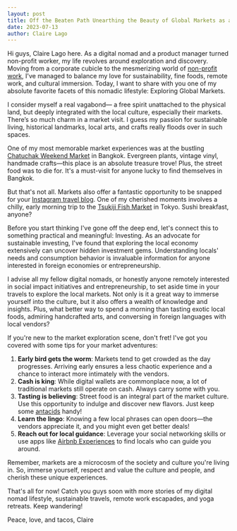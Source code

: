 ```yaml
---
layout: post
title: Off the Beaten Path Unearthing the Beauty of Global Markets as a Digital Nomad
date: 2023-07-13
author: Claire Lago
---
```

Hi guys, Claire Lago here. As a digital nomad and a product manager turned non-profit worker, my life revolves around exploration and discovery. Moving from a corporate cubicle to the mesmerizing world of [non-profit work](https://www.ngo.org/careermag/interview/claire_lago), I've managed to balance my love for sustainability, fine foods, remote work, and cultural immersion. Today, I want to share with you one of my absolute favorite facets of this nomadic lifestyle: Exploring Global Markets.

I consider myself a real vagabond— a free spirit unattached to the physical land, but deeply integrated with the local culture, especially their markets. There’s so much charm in a market visit. I guess my passion for sustainable living, historical landmarks, local arts, and crafts really floods over in such spaces.

One of my most memorable market experiences was at the bustling [Chatuchak Weekend Market](https://www.chatuchakmarket.org/) in Bangkok. Evergreen plants, vintage vinyl, handmade crafts—this place is an absolute treasure trove! Plus, the street food was to die for. It's a must-visit for anyone lucky to find themselves in Bangkok.

But that's not all. Markets also offer a fantastic opportunity to be snapped for your [Instagram travel blog](http://www.instagram.com/claireonthemove). One of my cherished moments involves a chilly, early morning trip to the [Tsukiji Fish Market](https://www.tsukiji.or.jp/english/) in Tokyo. Sushi breakfast, anyone?

Before you start thinking I've gone off the deep end, let's connect this to something practical and meaningful: Investing. As an advocate for sustainable investing, I've found that exploring the local economy extensively can uncover hidden investment gems. Understanding locals' needs and consumption behavior is invaluable information for anyone interested in foreign economies or entrepreneurship.

I advise all my fellow digital nomads, or honestly anyone remotely interested in social impact initiatives and entrepreneurship, to set aside time in your travels to explore the local markets. Not only is it a great way to immerse yourself into the culture, but it also offers a wealth of knowledge and insights. Plus, what better way to spend a morning than tasting exotic local foods, admiring handcrafted arts, and conversing in foreign languages with local vendors?

If you're new to the market exploration scene, don't fret! I've got you covered with some tips for your market adventures:

1. **Early bird gets the worm**: Markets tend to get crowded as the day progresses. Arriving early ensures a less chaotic experience and a chance to interact more intimately with the vendors.
2. **Cash is king**: While digital wallets are commonplace now, a lot of traditional markets still operate on cash. Always carry some with you.
3. **Tasting is believing**: Street food is an integral part of the market culture. Use this opportunity to indulge and discover new flavors. Just keep some [antacids](https://www.amazon.com/TUMS-Antacid-Supplement-Assorted-Fruit/dp/B000GG6EU8) handy!
4. **Learn the lingo**: Knowing a few local phrases can open doors—the vendors appreciate it, and you might even get better deals!
5. **Reach out for local guidance**: Leverage your social networking skills or use apps like [Airbnb Experiences](https://www.airbnb.com/experiences) to find locals who can guide you around.

Remember, markets are a microcosm of the society and culture you're living in. So, immerse yourself, respect and value the culture and people, and cherish these unique experiences.

That's all for now! Catch you guys soon with more stories of my digital nomad lifestyle, sustainable travels, remote work escapades, and yoga retreats. Keep wandering!

Peace, love, and tacos,
Claire
